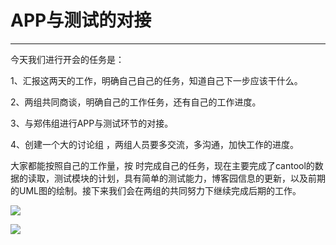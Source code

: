 #  APP与测试的对接

---
今天我们进行开会的任务是：
        
1、汇报这两天的工作，明确自己自己的任务，知道自己下一步应该干什么。

2、两组共同商谈，明确自己的工作任务，还有自己的工作进度。

3、与郑伟组进行APP与测试环节的对接。
      
4、创建一个大的讨论组 ，两组人员要多交流，多沟通，加快工作的进度。

大家都能按照自己的工作量，按 时完成自己的任务，现在主要完成了cantool的数据的读取，测试模块的计划，具有简单的测试能力，博客园信息的更新，以及前期的UML图的绘制。接下来我们会在两组的共同努力下继续完成后期的工作。
   
   

![](http://images2017.cnblogs.com/blog/1237473/201710/1237473-20171014134409340-1346897220.png)

![](http://images2017.cnblogs.com/blog/1237473/201710/1237473-20171014134421277-792507452.png)
